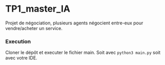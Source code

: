 # TP1_master_IA

Projet de négociation, plusieurs agents négocient entre-eux pour vendre/acheter un service.

### Execution

Cloner le dépôt et executer le fichier main. Soit avec `python3 main.py` soit avec votre IDE.
